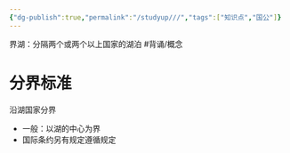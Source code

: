 ```yaml
---
{"dg-publish":true,"permalink":"/studyup///","tags":["知识点","国公"]}
---
```


界湖：分隔两个或两个以上国家的湖泊 #背诵/概念 
# 分界标准
沿湖国家分界
- 一般：以湖的中心为界
- 国际条约另有规定遵循规定